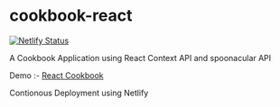 # cookbook-react

[![Netlify Status](https://api.netlify.com/api/v1/badges/29746b29-6b11-445b-a989-169ff0e7b09f/deploy-status)](https://app.netlify.com/sites/cook-book-react/deploys)

A Cookbook Application using React Context API and spoonacular API

Demo :- [React Cookbook](https://cook-book-react.netlify.app/)

Contionous Deployment using Netlify
